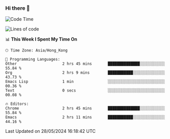 ### Hi there 👋

<!--
**nicehiro/nicehiro** is a ✨ _special_ ✨ repository because its `README.md` (this file) appears on your GitHub profile.

Here are some ideas to get you started:

- 🔭 I’m currently working on ...
- 🌱 I’m currently learning ...
- 👯 I’m looking to collaborate on ...
- 🤔 I’m looking for help with ...
- 💬 Ask me about ...
- 📫 How to reach me: ...
- 😄 Pronouns: ...
- ⚡ Fun fact: ...
-->

<!--START_SECTION:waka-->
![Code Time](http://img.shields.io/badge/Code%20Time-328%20hrs%2011%20mins-blue)

![Lines of code](https://img.shields.io/badge/From%20Hello%20World%20I%27ve%20Written-2.7%20million%20lines%20of%20code-blue)

📊 **This Week I Spent My Time On** 

```text
🕑︎ Time Zone: Asia/Hong_Kong

💬 Programming Languages: 
Other                    2 hrs 45 mins       ██████████████░░░░░░░░░░░   55.84 % 
Org                      2 hrs 9 mins        ███████████░░░░░░░░░░░░░░   43.73 % 
Emacs Lisp               1 min               ░░░░░░░░░░░░░░░░░░░░░░░░░   00.36 % 
Text                     0 secs              ░░░░░░░░░░░░░░░░░░░░░░░░░   00.08 % 

🔥 Editors: 
Chrome                   2 hrs 45 mins       ██████████████░░░░░░░░░░░   55.84 % 
Emacs                    2 hrs 11 mins       ███████████░░░░░░░░░░░░░░   44.16 % 
```


 Last Updated on 28/05/2024 16:18:42 UTC
<!--END_SECTION:waka-->
